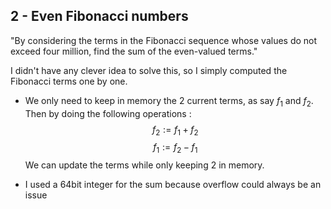 ## 2 - Even Fibonacci numbers
"By considering the terms in the Fibonacci sequence whose values do not exceed four million, find the sum of the even-valued terms."

I didn't have any clever idea to solve this, so I simply computed the Fibonacci terms one by one.
- We only need to keep in memory the 2 current terms, as say $f_1$ and $f_2$.
Then by doing the following operations :
$$f_2 := f_1 + f_2$$
$$f_1 := f_2 - f_1$$
We can update the terms while only keeping 2 in memory.

- I used a 64bit integer for the sum because overflow could always be an issue
